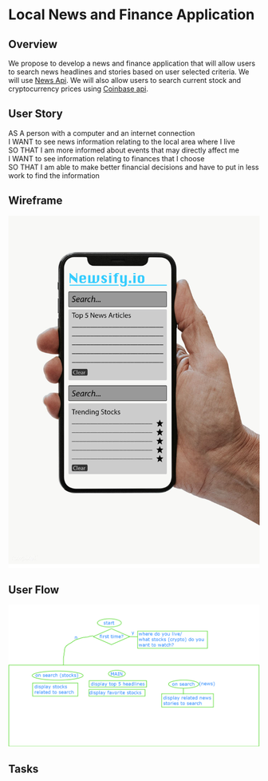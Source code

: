 # Local News and Finance Application


## Overview
We propose to develop a news and finance application that will allow users to search news headlines and stories based on user selected criteria. We will use [News Api](https://newsapi.org/).
We will also allow users to search current stock and cryptocurrency prices using [Coinbase api](https://developers.coinbase.com/).


## User Story
AS A person with a computer and an internet connection  
I WANT to see news information relating to the local area where I live  
SO THAT I am more informed about events that may directly affect me  
I WANT to see information relating to finances that I choose  
SO THAT I am able to make better financial decisions and have to put in less work to find the information  


## Wireframe
![Flow Image](./Assets/Wireframe.png)

## User Flow
![Flow Image](./Assets/flow.png)

## Tasks




